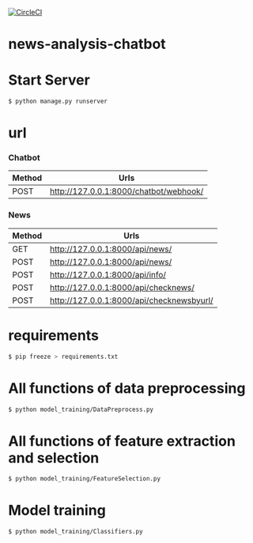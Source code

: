 [![CircleCI](https://circleci.com/gh/chiksumwong/news_analysis_chatbot.svg?style=svg)](https://circleci.com/gh/chiksumwong/news_analysis_chatbot)
# news-analysis-chatbot

# Start Server
```sh
$ python manage.py runserver
```


# url
### Chatbot
| Method | Urls |
| ------ | ------ |
| POST | http://127.0.0.1:8000/chatbot/webhook/ |

### News
| Method | Urls |
| ------ | ------ |
| GET | http://127.0.0.1:8000/api/news/ |
| POST | http://127.0.0.1:8000/api/news/ |
| POST | http://127.0.0.1:8000/api/info/ |
| POST | http://127.0.0.1:8000/api/checknews/ |
| POST | http://127.0.0.1:8000/api/checknewsbyurl/ |

# requirements
```sh
$ pip freeze > requirements.txt
```

# All functions of data preprocessing 
```sh
$ python model_training/DataPreprocess.py

```

# All functions of feature extraction and selection
```sh
$ python model_training/FeatureSelection.py

```

# Model training
```sh
$ python model_training/Classifiers.py

```